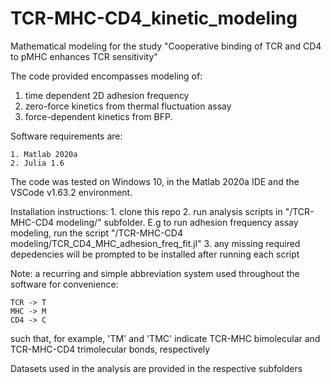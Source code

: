 # TCR-MHC-CD4_kinetic_modeling
Mathematical modeling for the study "Cooperative binding of TCR and CD4 to pMHC enhances TCR sensitivity"

The code provided encompasses modeling of: 
1. time dependent 2D adhesion frequency
2. zero-force kinetics from thermal fluctuation assay
3. force-dependent kinetics from BFP.

Software requirements are:

    1. Matlab 2020a 
    2. Julia 1.6

The code was tested on Windows 10, in the Matlab 2020a IDE and the VSCode v1.63.2 environment.

Installation instructions:
    1. clone this repo
    2. run analysis scripts in "/TCR-MHC-CD4 modeling/" subfolder. E.g to run adhesion frequency assay modeling, run the script "/TCR-MHC-CD4 modeling/TCR_CD4_MHC_adhesion_freq_fit.jl"
    3. any missing required depedencies will be prompted to be installed after running each script

Note: a recurring and simple abbreviation system used throughout the software for convenience:

    TCR -> T
    MHC -> M
    CD4 -> C

such that, for example, 'TM' and 'TMC' indicate TCR-MHC bimolecular and TCR-MHC-CD4 trimolecular bonds, respectively

Datasets used in the analysis are provided in the respective subfolders
